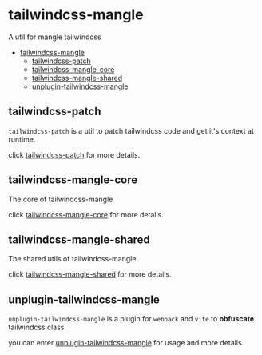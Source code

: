 # tailwindcss-mangle

A util for mangle tailwindcss

- [tailwindcss-mangle](#tailwindcss-mangle)
  - [tailwindcss-patch](#tailwindcss-patch)
  - [tailwindcss-mangle-core](#tailwindcss-mangle-core)
  - [tailwindcss-mangle-shared](#tailwindcss-mangle-shared)
  - [unplugin-tailwindcss-mangle](#unplugin-tailwindcss-mangle)

## tailwindcss-patch

`tailwindcss-patch` is a util to patch tailwindcss code and get it's context at runtime.

click [tailwindcss-patch](./packages/tailwindcss-patch) for more details.

## tailwindcss-mangle-core

The core of tailwindcss-mangle

click [tailwindcss-mangle-core](./packages/core) for more details.

## tailwindcss-mangle-shared

The shared utils of tailwindcss-mangle

click [tailwindcss-mangle-shared](./packages/shared) for more details.

## unplugin-tailwindcss-mangle

`unplugin-tailwindcss-mangle` is a plugin for `webpack` and `vite` to **obfuscate** tailwindcss class.

you can enter [unplugin-tailwindcss-mangle](./packages/unplugin-tailwindcss-mangle) for usage and more details.
